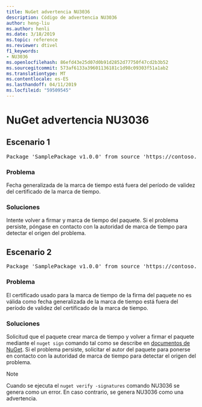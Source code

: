 ```yaml
---
title: NuGet advertencia NU3036
description: Código de advertencia NU3036
author: heng-liu
ms.author: henli
ms.date: 3/18/2019
ms.topic: reference
ms.reviewer: dtivel
f1_keywords:
- NU3036
ms.openlocfilehash: 86efd43e25d07d0b91d2852d77750f47cd2b3b52
ms.sourcegitcommit: 573af6133a39601136181c1d98c09303f51a1ab2
ms.translationtype: MT
ms.contentlocale: es-ES
ms.lasthandoff: 04/11/2019
ms.locfileid: "59509545"
---
```

# <a name="nuget-warning-nu3036"></a>NuGet advertencia NU3036

## <a name="scenario-1"></a>Escenario 1

<pre>Package 'SamplePackage v1.0.0' from source 'https://contoso.com/index.json': The timestamp's generalized time is outside the timestamping certificate's validity period.</pre>

### <a name="issue"></a>Problema

Fecha generalizada de la marca de tiempo está fuera del período de validez del certificado de la marca de tiempo.


### <a name="solution"></a>Soluciones

Intente volver a firmar y marca de tiempo del paquete. Si el problema persiste, póngase en contacto con la autoridad de marca de tiempo para detectar el origen del problema.



## <a name="scenario-2"></a>Escenario 2

<pre>Package 'SamplePackage v1.0.0' from source 'https://contoso.com/index.json': The primary signature's timestamp's generalized time is outside the timestamping certificate's validity period.</pre>

### <a name="issue"></a>Problema

El certificado usado para la marca de tiempo de la firma del paquete no es válida como fecha generalizada de la marca de tiempo está fuera del período de validez del certificado de la marca de tiempo.


### <a name="solution"></a>Soluciones

Solicitud que el paquete crear marca de tiempo y volver a firmar el paquete mediante el `nuget sign` comando tal como se describe en [documentos de NuGet](https://docs.microsoft.com/en-us/nuget/create-packages/sign-a-package). Si el problema persiste, solicitar el autor del paquete para ponerse en contacto con la autoridad de marca de tiempo para detectar el origen del problema.


> [!Note]
> Cuando se ejecuta el `nuget verify -signatures` comando NU3036 se genera como un error. En caso contrario, se genera NU3036 como una advertencia.